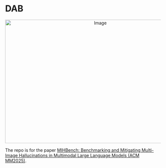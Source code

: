 # DAB
<div align="center">
  <img width="600" height="400" alt="Image" src="https://github.com/user-attachments/assets/b7d9e653-e801-4456-ae50-a48a3a089bd1" />
</div>

The repo is for the paper [MIHBench: Benchmarking and Mitigating Multi-Image Hallucinations in Multimodal Large Language Models (ACM MM2025)]().
